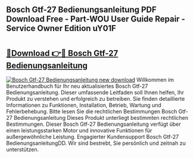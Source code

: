 ## Bosch Gtf-27 Bedienungsanleitung PDF Download Free - Part-WOU User Guide Repair - Service Owner Edition uY01F

# <h2><a href="http://df3ktqu.blite.top/?on=Bosch+Gtf-27+Bedienungsanleitung">🔗Download 👉🔴 Bosch Gtf-27 Bedienungsanleitung</a></h2>

[![Bosch Gtf-27 Bedienungsanleitung new download](https://i.imgur.com/lujVjoI.png)](http://df3ktqu.blite.top/?on=Bosch+Gtf-27+Bedienungsanleitung)
Willkommen im Benutzerhandbuch für Ihr neu aktualisiertes Bosch Gtf-27 Bedienungsanleitung. Dieser umfassende Leitfaden soll Ihnen helfen, Ihr Produkt zu verstehen und erfolgreich zu betreiben. Sie finden detaillierte Informationen zu Funktionen, Installation, Betrieb, Wartung und Fehlerbehebung. Bitte lesen Sie die rechtlichen Bestimmungen Bosch Gtf-27 Bedienungsanleitung Dieses Produkt unterliegt bestimmten rechtlichen Bestimmungen. Dieser Bosch Gtf-27 Bedienungsanleitung verfügt über einen leistungsstarken Motor und innovative Funktionen für außergewöhnliche Leistung. Engagierter Kundensupport Bosch Gtf-27 BedienungsanleitungDD. Wir sind bestrebt, Sie persönlich und zeitnah zu unterstützen.
